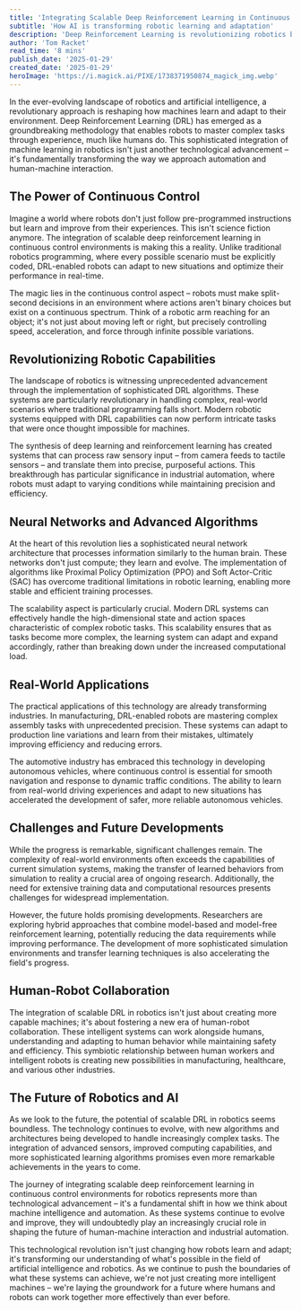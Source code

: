 ```yaml
---
title: 'Integrating Scalable Deep Reinforcement Learning in Continuous Control Environments for Robotics'
subtitle: 'How AI is transforming robotic learning and adaptation'
description: 'Deep Reinforcement Learning is revolutionizing robotics by enabling machines to learn and adapt through experience. This sophisticated integration allows robots to master complex tasks in continuous control environments, transforming industries from manufacturing to autonomous vehicles. The technology promises a future of enhanced human-robot collaboration and unprecedented automation capabilities.'
author: 'Tom Racket'
read_time: '8 mins'
publish_date: '2025-01-29'
created_date: '2025-01-29'
heroImage: 'https://i.magick.ai/PIXE/1738371950874_magick_img.webp'
---
```


In the ever-evolving landscape of robotics and artificial intelligence, a revolutionary approach is reshaping how machines learn and adapt to their environment. Deep Reinforcement Learning (DRL) has emerged as a groundbreaking methodology that enables robots to master complex tasks through experience, much like humans do. This sophisticated integration of machine learning in robotics isn't just another technological advancement – it's fundamentally transforming the way we approach automation and human-machine interaction.

## The Power of Continuous Control

Imagine a world where robots don't just follow pre-programmed instructions but learn and improve from their experiences. This isn't science fiction anymore. The integration of scalable deep reinforcement learning in continuous control environments is making this a reality. Unlike traditional robotics programming, where every possible scenario must be explicitly coded, DRL-enabled robots can adapt to new situations and optimize their performance in real-time.

The magic lies in the continuous control aspect – robots must make split-second decisions in an environment where actions aren't binary choices but exist on a continuous spectrum. Think of a robotic arm reaching for an object; it's not just about moving left or right, but precisely controlling speed, acceleration, and force through infinite possible variations.

## Revolutionizing Robotic Capabilities

The landscape of robotics is witnessing unprecedented advancement through the implementation of sophisticated DRL algorithms. These systems are particularly revolutionary in handling complex, real-world scenarios where traditional programming falls short. Modern robotic systems equipped with DRL capabilities can now perform intricate tasks that were once thought impossible for machines.

The synthesis of deep learning and reinforcement learning has created systems that can process raw sensory input – from camera feeds to tactile sensors – and translate them into precise, purposeful actions. This breakthrough has particular significance in industrial automation, where robots must adapt to varying conditions while maintaining precision and efficiency.

## Neural Networks and Advanced Algorithms

At the heart of this revolution lies a sophisticated neural network architecture that processes information similarly to the human brain. These networks don't just compute; they learn and evolve. The implementation of algorithms like Proximal Policy Optimization (PPO) and Soft Actor-Critic (SAC) has overcome traditional limitations in robotic learning, enabling more stable and efficient training processes.

The scalability aspect is particularly crucial. Modern DRL systems can effectively handle the high-dimensional state and action spaces characteristic of complex robotic tasks. This scalability ensures that as tasks become more complex, the learning system can adapt and expand accordingly, rather than breaking down under the increased computational load.

## Real-World Applications

The practical applications of this technology are already transforming industries. In manufacturing, DRL-enabled robots are mastering complex assembly tasks with unprecedented precision. These systems can adapt to production line variations and learn from their mistakes, ultimately improving efficiency and reducing errors.

The automotive industry has embraced this technology in developing autonomous vehicles, where continuous control is essential for smooth navigation and response to dynamic traffic conditions. The ability to learn from real-world driving experiences and adapt to new situations has accelerated the development of safer, more reliable autonomous vehicles.

## Challenges and Future Developments

While the progress is remarkable, significant challenges remain. The complexity of real-world environments often exceeds the capabilities of current simulation systems, making the transfer of learned behaviors from simulation to reality a crucial area of ongoing research. Additionally, the need for extensive training data and computational resources presents challenges for widespread implementation.

However, the future holds promising developments. Researchers are exploring hybrid approaches that combine model-based and model-free reinforcement learning, potentially reducing the data requirements while improving performance. The development of more sophisticated simulation environments and transfer learning techniques is also accelerating the field's progress.

## Human-Robot Collaboration

The integration of scalable DRL in robotics isn't just about creating more capable machines; it's about fostering a new era of human-robot collaboration. These intelligent systems can work alongside humans, understanding and adapting to human behavior while maintaining safety and efficiency. This symbiotic relationship between human workers and intelligent robots is creating new possibilities in manufacturing, healthcare, and various other industries.

## The Future of Robotics and AI

As we look to the future, the potential of scalable DRL in robotics seems boundless. The technology continues to evolve, with new algorithms and architectures being developed to handle increasingly complex tasks. The integration of advanced sensors, improved computing capabilities, and more sophisticated learning algorithms promises even more remarkable achievements in the years to come.

The journey of integrating scalable deep reinforcement learning in continuous control environments for robotics represents more than technological advancement – it's a fundamental shift in how we think about machine intelligence and automation. As these systems continue to evolve and improve, they will undoubtedly play an increasingly crucial role in shaping the future of human-machine interaction and industrial automation.

This technological revolution isn't just changing how robots learn and adapt; it's transforming our understanding of what's possible in the field of artificial intelligence and robotics. As we continue to push the boundaries of what these systems can achieve, we're not just creating more intelligent machines – we're laying the groundwork for a future where humans and robots can work together more effectively than ever before.